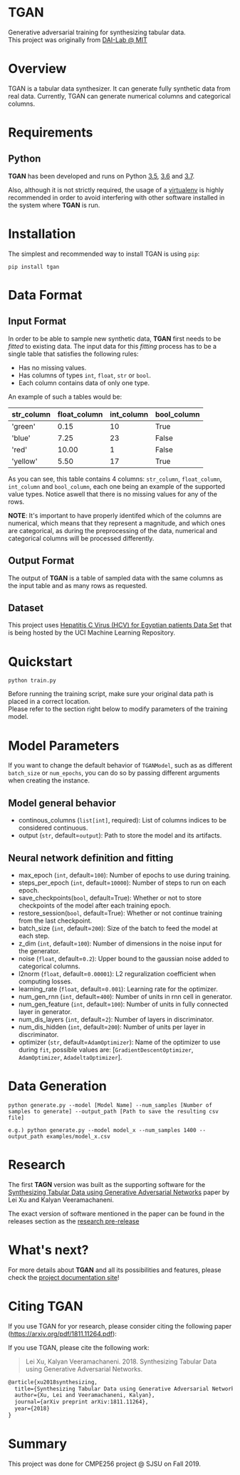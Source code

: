 # TGAN
Generative adversarial training for synthesizing tabular data.  
This project was originally from [DAI-Lab @ MIT](https://DAI-Lab.github.io/TGAN)

# Overview
TGAN is a tabular data synthesizer. It can generate fully synthetic data from real data. Currently, TGAN can
generate numerical columns and categorical columns.

# Requirements

## Python

**TGAN** has been developed and runs on Python [3.5](https://www.python.org/downloads/release/python-356/),
[3.6](https://www.python.org/downloads/release/python-360/) and
[3.7](https://www.python.org/downloads/release/python-370/).

Also, although it is not strictly required, the usage of a [virtualenv](https://virtualenv.pypa.io/en/latest/)
is highly recommended in order to avoid interfering with other software installed in the system where **TGAN**
is run.

# Installation

The simplest and recommended way to install TGAN is using `pip`:

```
pip install tgan
```

# Data Format

## Input Format

In order to be able to sample new synthetic data, **TGAN** first needs to be *fitted* to
existing data. The input data for this *fitting* process has to be a single table that satisfies the following
rules:

* Has no missing values.
* Has columns of types `int`, `float`, `str` or `bool`.
* Each column contains data of only one type.

An example of such a tables would be:

| str_column | float_column | int_column | bool_column |
|------------|--------------|------------|-------------|
|    'green' |         0.15 |         10 |        True |
|     'blue' |         7.25 |         23 |       False |
|      'red' |        10.00 |          1 |       False |
|   'yellow' |         5.50 |         17 |        True |

As you can see, this table contains 4 columns: `str_column`, `float_column`, `int_column` and
`bool_column`, each one being an example of the supported value types. Notice aswell that there is
no missing values for any of the rows.

**NOTE**: It's important to have properly identifed which of the columns are numerical, which means
that they represent a magnitude, and which ones are categorical, as during the preprocessing of
the data, numerical and categorical columns will be processed differently.

## Output Format

The output of **TGAN** is a table of sampled data with the same columns as the input table and as
many rows as requested.

## Dataset
This project uses [Hepatitis C Virus (HCV) for Egyptian patients Data Set](https://archive.ics.uci.edu/ml/datasets/Hepatitis+C+Virus+%28HCV%29+for+Egyptian+patients) that is being hosted by the UCI Machine Learning Repository.

# Quickstart

```
python train.py
```

Before running the training script, make sure your original data path is placed in a correct location.  
Please refer to the section right below to modify parameters of the training model.

# Model Parameters

If you want to change the default behavior of `TGANModel`, such as as different `batch_size` or
`num_epochs`, you can do so by passing different arguments when creating the instance.

## Model general behavior

* continous_columns (`list[int]`, required): List of columns indices to be considered continuous.
* output (`str`, default=`output`): Path to store the model and its artifacts.

## Neural network definition and fitting

* max_epoch (`int`, default=`100`): Number of epochs to use during training.
* steps_per_epoch (`int`, default=`10000`): Number of steps to run on each epoch.
* save_checkpoints(`bool`, default=True): Whether or not to store checkpoints of the model after each training epoch.
* restore_session(`bool`, default=True): Whether or not continue training from the last checkpoint.
* batch_size (`int`, default=`200`): Size of the batch to feed the model at each step.
* z_dim (`int`, default=`100`): Number of dimensions in the noise input for the generator.
* noise (`float`, default=`0.2`): Upper bound to the gaussian noise added to categorical columns.
* l2norm (`float`, default=`0.00001`): L2 reguralization coefficient when computing losses.
* learning_rate (`float`, default=`0.001`): Learning rate for the optimizer.
* num_gen_rnn (`int`, default=`400`): Number of units in rnn cell in generator.
* num_gen_feature (`int`, default=`100`): Number of units in fully connected layer in generator.
* num_dis_layers (`int`, default=`2`): Number of layers in discriminator.
* num_dis_hidden (`int`, default=`200`): Number of units per layer in discriminator.
* optimizer (`str`, default=`AdamOptimizer`): Name of the optimizer to use during `fit`, possible
  values are: [`GradientDescentOptimizer`, `AdamOptimizer`, `AdadeltaOptimizer`].

# Data Generation
```
python generate.py --model [Model Name] --num_samples [Number of samples to generate] --output_path [Path to save the resulting csv file]

e.g.) python generate.py --model model_x --num_samples 1400 --output_path examples/model_x.csv
```

# Research

The first **TAGN** version was built as the supporting software for the [Synthesizing Tabular Data using Generative Adversarial Networks](https://arxiv.org/pdf/1811.11264.pdf) paper by Lei Xu and Kalyan Veeramachaneni.

The exact version of software mentioned in the paper can be found in the releases section as the [research pre-release](https://github.com/DAI-Lab/TGAN/releases/tag/research)

# What's next?

For more details about **TGAN** and all its possibilities and features, please check the
[project documentation site](https://DAI-Lab.github.io/TGAN/)!

# Citing TGAN

If you use TGAN for yor research, please consider citing the following paper (https://arxiv.org/pdf/1811.11264.pdf):

If you use TGAN, please cite the following work:

> Lei Xu, Kalyan Veeramachaneni. 2018. Synthesizing Tabular Data using Generative Adversarial Networks.

```LaTeX
@article{xu2018synthesizing,
  title={Synthesizing Tabular Data using Generative Adversarial Networks},
  author={Xu, Lei and Veeramachaneni, Kalyan},
  journal={arXiv preprint arXiv:1811.11264},
  year={2018}
}
```
# Summary
This project was done for CMPE256 project @ SJSU on Fall 2019.
